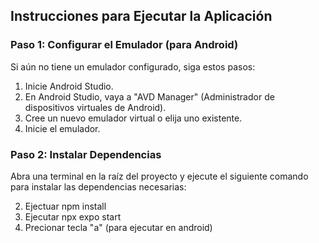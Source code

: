 ## Instrucciones para Ejecutar la Aplicación

### Paso 1: Configurar el Emulador (para Android)

Si aún no tiene un emulador configurado, siga estos pasos:

1. Inicie Android Studio.
2. En Android Studio, vaya a "AVD Manager" (Administrador de dispositivos virtuales de Android).
3. Cree un nuevo emulador virtual o elija uno existente.
4. Inicie el emulador.

### Paso 2: Instalar Dependencias

Abra una terminal en la raíz del proyecto y ejecute el siguiente comando para instalar las dependencias necesarias:

2. Ejectuar npm install
3. Ejecutar npx expo start
4. Precionar tecla "a" (para ejecutar en android)

